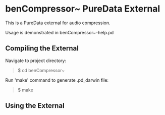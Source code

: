 # benCompressor~ PureData External #

This is a PureData external for audio compression. 

Usage is demonstrated in benCompressor~-help.pd

## Compiling the External 

Navigate to project directory:
> $ cd benCompressor~

Run 'make' command to generate .pd_darwin file:
> $ make

## Using the External